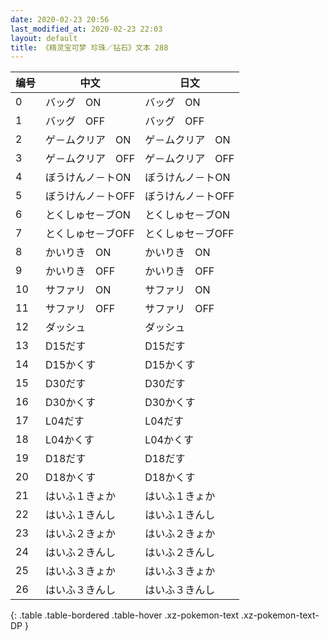 ```yaml
---
date: 2020-02-23 20:56
last_modified_at: 2020-02-23 22:03
layout: default
title: 《精灵宝可梦 珍珠／钻石》文本 288
---
```

| 编号 | 中文 | 日文 |
| ---- | ---- | ---- |
| 0 | バッグ　ON | バッグ　ON |
| 1 | バッグ　OFF | バッグ　OFF |
| 2 | ゲ－ムクリア　ON | ゲ－ムクリア　ON |
| 3 | ゲ－ムクリア　OFF | ゲ－ムクリア　OFF |
| 4 | ぼうけんノ－トON | ぼうけんノ－トON |
| 5 | ぼうけんノ－トOFF | ぼうけんノ－トOFF |
| 6 | とくしゅセ－ブON | とくしゅセ－ブON |
| 7 | とくしゅセ－ブOFF | とくしゅセ－ブOFF |
| 8 | かいりき　ON | かいりき　ON |
| 9 | かいりき　OFF | かいりき　OFF |
| 10 | サファリ　ON | サファリ　ON |
| 11 | サファリ　OFF | サファリ　OFF |
| 12 | ダッシュ | ダッシュ |
| 13 | D15だす | D15だす |
| 14 | D15かくす | D15かくす |
| 15 | D30だす | D30だす |
| 16 | D30かくす | D30かくす |
| 17 | L04だす | L04だす |
| 18 | L04かくす | L04かくす |
| 19 | D18だす | D18だす |
| 20 | D18かくす | D18かくす |
| 21 | はいふ１きょか | はいふ１きょか |
| 22 | はいふ１きんし | はいふ１きんし |
| 23 | はいふ２きょか | はいふ２きょか |
| 24 | はいふ２きんし | はいふ２きんし |
| 25 | はいふ３きょか | はいふ３きょか |
| 26 | はいふ３きんし | はいふ３きんし |
{: .table .table-bordered .table-hover .xz-pokemon-text .xz-pokemon-text-DP }